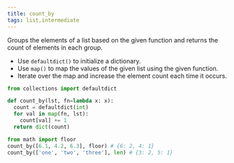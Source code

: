 ```yaml
---
title: count_by
tags: list,intermediate
---
```


Groups the elements of a list based on the given function and returns the count of elements in each group.

- Use `defaultdict()` to initialize a dictionary.
- Use `map()` to map the values of the given list using the given function.
- Iterate over the map and increase the element count each time it occurs.

```py
from collections import defaultdict

def count_by(lst, fn=lambda x: x):
  count = defaultdict(int)
  for val in map(fn, lst):
    count[val] += 1
  return dict(count)
```

```py
from math import floor
count_by([6.1, 4.2, 6.3], floor) # {6: 2, 4: 1}
count_by(['one', 'two', 'three'], len) # {3: 2, 5: 1}
```
